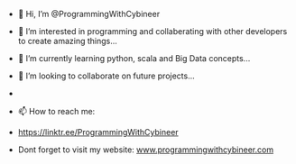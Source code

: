 - 👋 Hi, I’m @ProgrammingWithCybineer
- 👀 I’m interested in programming and collaberating with other developers to create amazing things...
- 🌱 I’m currently learning python, scala and Big Data concepts...
- 💞️ I’m looking to collaborate on future projects...
- 
- 📫 How to reach me: 
- https://linktr.ee/ProgrammingWithCybineer


- Dont forget to visit my website: www.programmingwithcybineer.com

<!---
Programmingwithcybineer/programmingwithcybineer is a ✨ special ✨ repository because its `README.md` (this file) appears on your GitHub profile.
You can click the Preview link to take a look at your changes.
--->
